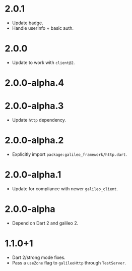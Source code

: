 # 2.0.1
* Update badge.
* Handle userInfo + basic auth.

# 2.0.0
* Update to work with `client@2`.

# 2.0.0-alpha.4
# 2.0.0-alpha.3
* Update `http` dependency.

# 2.0.0-alpha.2
* Explicitly import `package:galileo_framework/http.dart`.

# 2.0.0-alpha.1
* Update for compliance with newer `galileo_client`.

# 2.0.0-alpha
* Depend on Dart 2 and galileo 2.

# 1.1.0+1
* Dart 2/strong mode fixes.
* Pass a `useZone` flag to `galileoHttp` through `TestServer`.
